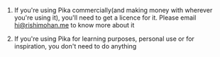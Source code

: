 1. If you're using Pika commercially(and making money with wherever you're using it), you'll need to get a licence for it. Please email hi@rishimohan.me to know more about it

2. If you're using Pika for learning purposes, personal use or for inspiration, you don't need to do anything

